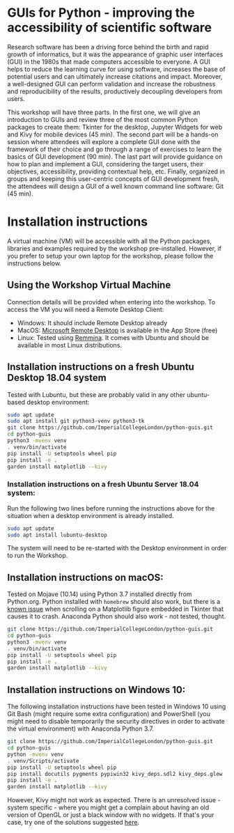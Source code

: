 # GUIs for Python - improving the accessibility of scientific software 
 
Research software has been a driving force behind the birth and rapid growth of informatics, but it was the appearance of graphic user interfaces (GUI) in the 1980s that made computers accessible to everyone. A GUI helps to reduce the learning curve for using software, increases the base of potential users and can ultimately increase citations and impact. Moreover, a well-designed GUI can perform validation and increase the robustness and reproducibility of the results, productively decoupling developers from users. 
 
This workshop will have three parts. In the first one, we will give an introduction to GUIs and review three of the most common Python packages to create them: Tkinter for the desktop, Jupyter Widgets for web and Kivy for mobile devices (45 min). The second part will be a hands-on session where attendees will explore a complete GUI done with the framework of their choice and go through a range of exercises to learn the basics of GUI development (90 min). The last part will provide guidance on how to plan and implement a GUI, considering the target users, their objectives, accessibility, providing contextual help, etc. Finally, organized in groups and keeping this user-centric concepts of GUI development fresh, the attendees will design a GUI of a well known command line software: Git (45 min). 


# Installation instructions

A virtual machine (VM) will be accessible with all the Python packages, libraries and examples required by the workshop pre-installed. However, if you prefer to setup your own laptop for the workshop, please follow the instructions below. 

## Using the Workshop Virtual Machine

 Connection details will be provided when entering into the workshop. To access the VM you will need a Remote Desktop Client:

- Windows: It should include Remote Desktop already
- MacOS: [Microsoft Remote Desktop](https://apps.apple.com/gb/app/microsoft-remote-desktop-10/id1295203466?mt=12) is available in the App Store (free)
- Linux: Tested using [Remmina](https://remmina.org). It comes with Ubuntu and should be available in most Linux distributions. 

## Installation instructions on a fresh Ubuntu Desktop 18.04 system

Tested with Lubuntu, but these are probably valid in any other ubuntu-based desktop environment:

```bash
sudo apt update
sudo apt install git python3-venv python3-tk
git clone https://github.com/ImperialCollegeLondon/python-guis.git
cd python-guis
python3 -mvenv venv
. venv/bin/activate
pip install -U setuptools wheel pip
pip install -e .
garden install matplotlib --kivy
```

### Installation instructions on a fresh Ubuntu Server 18.04 system:

Run the following two lines before running the instructions above for the situation when a desktop environment is already installed. 

```bash
sudo apt update
sudo apt install lubuntu-desktop
```

The system will need to be re-started with the Desktop environment in order to run the Workshop. 

## Installation instructions on macOS:

Tested on Mojave (10.14) using Python 3.7 installed directly from Python.org. Python installed with `homebrew` should also work, but there is a [known issue](https://github.com/matplotlib/matplotlib/issues/9637#issuecomment-515081488) when scrolling on a Matplotlib figure embedded in Tkinter that causes it to crash. Anaconda Python should also work - not tested, thought.

```bash
git clone https://github.com/ImperialCollegeLondon/python-guis.git
cd python-guis
python3 -mvenv venv
. venv/bin/activate
pip install -U setuptools wheel pip
pip install -e .
garden install matplotlib --kivy
```

## Installation instructions on Windows 10:

The following installation instructions have been tested in Windows 10 using Git Bash (might require some extra configuration) and PowerShell (you might need to disable temporarily the security directives in order to activate the virtual environment) with Anaconda Python 3.7.

```bash
git clone https://github.com/ImperialCollegeLondon/python-guis.git
cd python-guis
python -mvenv venv
. venv/Scripts/activate
pip install -U setuptools wheel pip
pip install docutils pygments pypiwin32 kivy_deps.sdl2 kivy_deps.glew
pip install -e .
garden install matplotlib --kivy
```

However, Kivy might not work as expected. There is an unresolved issue - system specific - where you might get a complain about having an old version of OpenGL or just a black window with no widgets. If that's your case, try one of the solutions suggested [here](https://stackoverflow.com/questions/52109670/cannot-display-anything-but-a-solid-color-window-with-kivy).
